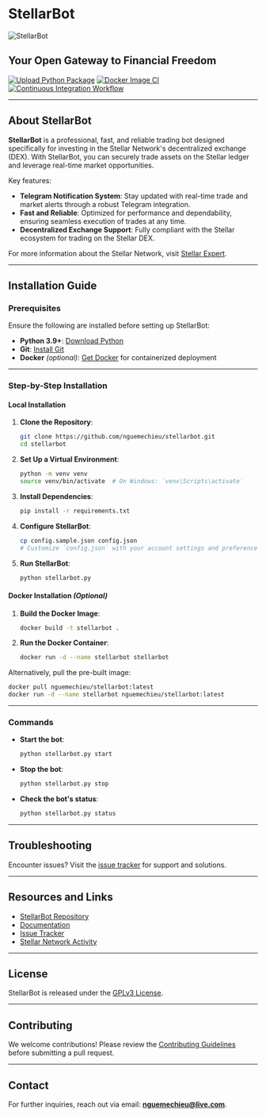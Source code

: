 
# StellarBot
![StellarBot](./stellarbot.ico)

## Your Open Gateway to Financial Freedom

[![Upload Python Package](https://github.com/nguemechieu/stellarbot/actions/workflows/python-publish.yml/badge.svg)](https://github.com/nguemechieu/stellarbot/actions/workflows/python-publish.yml)
[![Docker Image CI](https://github.com/nguemechieu/stellarbot/actions/workflows/docker-image.yml/badge.svg)](https://github.com/nguemechieu/stellarbot/actions/workflows/docker-image.yml)
[![Continuous Integration Workflow](https://github.com/nguemechieu/stellarbot/actions/workflows/continuous-integration-workflow.yml/badge.svg)](https://github.com/nguemechieu/stellarbot/actions/workflows/continuous-integration-workflow.yml)

---

## About StellarBot

**StellarBot** is a professional, fast, and reliable trading bot designed specifically for investing in the Stellar Network's decentralized exchange (DEX). With StellarBot, you can securely trade assets on the Stellar ledger and leverage real-time market opportunities.

Key features:
- **Telegram Notification System**: Stay updated with real-time trade and market alerts through a robust Telegram integration.
- **Fast and Reliable**: Optimized for performance and dependability, ensuring seamless execution of trades at any time.
- **Decentralized Exchange Support**: Fully compliant with the Stellar ecosystem for trading on the Stellar DEX.

For more information about the Stellar Network, visit [Stellar Expert](https://stellar.expert/explorer/public/network-activity).

---

## Installation Guide

### Prerequisites

Ensure the following are installed before setting up StellarBot:
- **Python 3.9+**: [Download Python](https://www.python.org/downloads/)
- **Git**: [Install Git](https://git-scm.com/downloads)
- **Docker** *(optional)*: [Get Docker](https://www.docker.com/get-started) for containerized deployment

---

### Step-by-Step Installation

#### Local Installation

1. **Clone the Repository**:
   ```bash
   git clone https://github.com/nguemechieu/stellarbot.git
   cd stellarbot
   ```

2. **Set Up a Virtual Environment**:
   ```bash
   python -m venv venv
   source venv/bin/activate  # On Windows: `venv\Scripts\activate`
   ```

3. **Install Dependencies**:
   ```bash
   pip install -r requirements.txt
   ```

4. **Configure StellarBot**:
   ```bash
   cp config.sample.json config.json
   # Customize `config.json` with your account settings and preferences
   ```

5. **Run StellarBot**:
   ```bash
   python stellarbot.py
   ```

#### Docker Installation *(Optional)*

1. **Build the Docker Image**:
   ```bash
   docker build -t stellarbot .
   ```

2. **Run the Docker Container**:
   ```bash
   docker run -d --name stellarbot stellarbot
   ```

Alternatively, pull the pre-built image:
```bash
docker pull nguemechieu/stellarbot:latest
docker run -d --name stellarbot nguemechieu/stellarbot:latest
```

---

### Commands

- **Start the bot**:
  ```bash
  python stellarbot.py start
  ```

- **Stop the bot**:
  ```bash
  python stellarbot.py stop
  ```

- **Check the bot's status**:
  ```bash
  python stellarbot.py status
  ```

---

## Troubleshooting

Encounter issues? Visit the [issue tracker](https://github.com/nguemechieu/stellarbot/issues) for support and solutions.

---

## Resources and Links

- [StellarBot Repository](https://github.com/nguemechieu/stellarbot)
- [Documentation](https://github.com/nguemechieu/stellarbot/wiki)
- [Issue Tracker](https://github.com/nguemechieu/stellarbot/issues)
- [Stellar Network Activity](https://stellar.expert/explorer/public/network-activity)

---

## License

StellarBot is released under the [GPLv3 License](https://www.gnu.org/licenses/gpl-3.0.en.html).

---

## Contributing

We welcome contributions! Please review the [Contributing Guidelines](CONTRIBUTING.md) before submitting a pull request.

---

## Contact

For further inquiries, reach out via email: **nguemechieu@live.com**.

